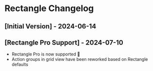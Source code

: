 # Rectangle Changelog

## [Initial Version] - 2024-06-14

## [Rectangle Pro Support] - 2024-07-10

- Rectangle Pro is now supported 🎉
- Action groups in grid view have been reworked based on Rectangle defaults
